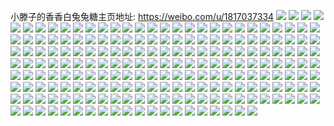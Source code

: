 小滕子的香香白兔兔糖主页地址: https://weibo.com/u/1817037334 
![](https://wx4.sinaimg.cn/mw2000/6c4dca16ly1h9dkbfjto1j22c034ee82.jpg) 
![](https://wx4.sinaimg.cn/mw2000/6c4dca16ly1h9ddfuo189j22c033yu0y.jpg) 
![](https://wx4.sinaimg.cn/mw2000/6c4dca16ly1h9ddfgdsxdj22c0340hdu.jpg) 
![](https://wx4.sinaimg.cn/mw2000/6c4dca16ly1h9ddfzqa90j22c0340x6q.jpg) 
![](https://wx4.sinaimg.cn/mw2000/6c4dca16ly1h90b7gqqmqj20u013wwmq.jpg) 
![](https://wx4.sinaimg.cn/mw2000/6c4dca16ly1h90b7hgajwj212q1xghdt.jpg) 
![](https://wx4.sinaimg.cn/mw2000/6c4dca16ly1h8qdr3jk79j229g30mkjl.jpg) 
![](https://wx4.sinaimg.cn/mw2000/6c4dca16ly1h8d3dvi2chj22c0340npe.jpg) 
![](https://wx4.sinaimg.cn/mw2000/6c4dca16ly1h8agivcynhj23402c01kz.jpg) 
![](https://wx4.sinaimg.cn/mw2000/6c4dca16ly1h8agj62nkfj22c0340e83.jpg) 
![](https://wx4.sinaimg.cn/mw2000/6c4dca16ly1h8agjgov5dj22c0340e83.jpg) 
![](https://wx4.sinaimg.cn/mw2000/6c4dca16ly1h8agilv1wwj22c0340e83.jpg) 
![](https://wx4.sinaimg.cn/mw2000/6c4dca16ly1h89h8atzhyj22c0340npe.jpg) 
![](https://wx4.sinaimg.cn/mw2000/6c4dca16ly1h89h89go1aj23342bcx6r.jpg) 
![](https://wx4.sinaimg.cn/mw2000/6c4dca16ly1h89h8c47kkj22c0340hdu.jpg) 
![](https://wx4.sinaimg.cn/mw2000/6c4dca16ly1h89h8exwq0j22c0340e82.jpg) 
![](https://wx4.sinaimg.cn/mw2000/6c4dca16ly1h89h8g6xisj22c0340x6p.jpg) 
![](https://wx4.sinaimg.cn/mw2000/6c4dca16ly1h89h8hvlx2j22c0340b2b.jpg) 
![](https://wx4.sinaimg.cn/mw2000/6c4dca16ly1h89h87g9q4j22c0340kjm.jpg) 
![](https://wx4.sinaimg.cn/mw2000/6c4dca16ly1h89h8jeuanj22bc334b2b.jpg) 
![](https://wx4.sinaimg.cn/mw2000/6c4dca16ly1h89h8khhp9j22bc334u0y.jpg) 
![](https://wx4.sinaimg.cn/mw2000/6c4dca16ly1h8768c96rkj228y2zykjn.jpg) 
![](https://wx4.sinaimg.cn/mw2000/6c4dca16ly1h8636uurq7j22bc334b2a.jpg) 
![](https://wx4.sinaimg.cn/mw2000/6c4dca16ly1h85mvpglxaj22c03401l0.jpg) 
![](https://wx4.sinaimg.cn/mw2000/6c4dca16ly1h85lgvn1z3j22c02c0kjl.jpg) 
![](https://wx4.sinaimg.cn/mw2000/6c4dca16ly1h7hcce0d5aj20zo2561ky.jpg) 
![](https://wx4.sinaimg.cn/mw2000/6c4dca16ly1h7hbbp26p2j20zo2564qp.jpg) 
![](https://wx4.sinaimg.cn/mw2000/6c4dca16ly1h7ga1wf07mj20hs12hjtg.jpg) 
![](https://wx4.sinaimg.cn/mw2000/6c4dca16ly1h7dee7ztm6j227y2zkqez.jpg) 
![](https://wx4.sinaimg.cn/mw2000/6c4dca16ly1h7d4rikfozj20zo1bknad.jpg) 
![](https://wx4.sinaimg.cn/mw2000/6c4dca16ly1h7cqruc5gpj20u01sxn43.jpg) 
![](https://wx4.sinaimg.cn/mw2000/6c4dca16ly1h77jhgc7amj22c0340kjm.jpg) 
![](https://wx4.sinaimg.cn/mw2000/6c4dca16ly1h77g4bno8vj22c0340kjm.jpg) 
![](https://wx4.sinaimg.cn/mw2000/6c4dca16ly1h765j07ugaj20zo2567k3.jpg) 
![](https://wx4.sinaimg.cn/mw2000/6c4dca16ly1h74k4ix1gyj21zg36c4qr.jpg) 
![](https://wx4.sinaimg.cn/mw2000/6c4dca16ly1h74dajy3kfj21zg36cnpf.jpg) 
![](https://wx4.sinaimg.cn/mw2000/6c4dca16ly1h7462j9esij22c0340e82.jpg) 
![](https://wx4.sinaimg.cn/mw2000/6c4dca16ly1h7404as1caj22c0340qv6.jpg) 
![](https://wx4.sinaimg.cn/mw2000/6c4dca16ly1h7404giakzj22c0340qv6.jpg) 
![](https://wx4.sinaimg.cn/mw2000/6c4dca16ly1h71vmbjpixj22c0356amr.jpg) 
![](https://wx4.sinaimg.cn/mw2000/6c4dca16ly1h71vmcecmuj22c03401b9.jpg) 
![](https://wx4.sinaimg.cn/mw2000/6c4dca16ly1h6x7agccs3j22b4340e82.jpg) 
![](https://wx4.sinaimg.cn/mw2000/6c4dca16ly1h6umzrtxubj21sm2ewnpe.jpg) 
![](https://wx4.sinaimg.cn/mw2000/6c4dca16ly1h6pht635i7j229e315nbq.jpg) 
![](https://wx4.sinaimg.cn/mw2000/6c4dca16ly1h6p1dr7b6wj22c03401kz.jpg) 
![](https://wx4.sinaimg.cn/mw2000/6c4dca16ly1h6p1dt5mlyj22c03401kz.jpg) 
![](https://wx4.sinaimg.cn/mw2000/6c4dca16ly1h6p1dw9rnhj22c0340kjm.jpg) 
![](https://wx4.sinaimg.cn/mw2000/6c4dca16ly1h6p1dxxdijj22c0340hdu.jpg) 
![](https://wx4.sinaimg.cn/mw2000/6c4dca16ly1h6e4gl24smj22bc334nbj.jpg) 
![](https://wx4.sinaimg.cn/mw2000/6c4dca16ly1h6e4gln39qj21ck1srgqb.jpg) 
![](https://wx4.sinaimg.cn/mw2000/6c4dca16ly1h6e4gmlfzcj22bc3347wj.jpg) 
![](https://wx4.sinaimg.cn/mw2000/001YY6pMly1gtld9ezcscj61cq2xf7wi02.jpg) 
![](https://wx4.sinaimg.cn/mw2000/001YY6pMly1gtl6ejeretj62c0340kjn02.jpg) 
![](https://wx4.sinaimg.cn/mw2000/001YY6pMly1gtl6fep1bzj62c0340qv702.jpg) 
![](https://wx4.sinaimg.cn/mw2000/6c4dca16ly1gtmexf6uhfj22c0340x6r.jpg) 
![](https://wx4.sinaimg.cn/mw2000/6c4dca16ly1gtiz2y4zqyj22c0340qv6.jpg) 
![](https://wx4.sinaimg.cn/mw2000/6c4dca16ly1gtiyvpc082j21aj340x6p.jpg) 
![](https://wx4.sinaimg.cn/mw2000/6c4dca16ly1gtiyvxhjlzj22c03407wk.jpg) 
![](https://wx4.sinaimg.cn/mw2000/6c4dca16ly1gthev59nxcj21d82yix6p.jpg) 
![](https://wx4.sinaimg.cn/mw2000/6c4dca16ly1gtheuwhlfgj22c0340npg.jpg) 
![](https://wx4.sinaimg.cn/mw2000/6c4dca16ly1gtheuxhpv0j22yo1o0e82.jpg) 
![](https://wx4.sinaimg.cn/mw2000/6c4dca16ly1gtheut12yjj23402c0npg.jpg) 
![](https://wx4.sinaimg.cn/mw2000/6c4dca16ly1gt8or7qafoj21o22yox6q.jpg) 
![](https://wx4.sinaimg.cn/mw2000/6c4dca16ly1gt7a74yf05j22c0340x6s.jpg) 
![](https://wx4.sinaimg.cn/mw2000/001YY6pMly1gt5asefjr7j61nm2yonpe02.jpg) 
![](https://wx4.sinaimg.cn/mw2000/6c4dca16ly1gsres89dylj21nq2yo1ky.jpg) 
![](https://wx4.sinaimg.cn/mw2000/6c4dca16ly1gsr5niy0rhj22c03407wi.jpg) 
![](https://wx4.sinaimg.cn/mw2000/6c4dca16ly1gsr1lfxmqjj22c02c0e81.jpg) 
![](https://wx4.sinaimg.cn/mw2000/6c4dca16ly1gsr1ldo9y6j22c02c0u0x.jpg) 
![](https://wx4.sinaimg.cn/mw2000/6c4dca16ly1gsjdcik4f3j22ba2bb4qr.jpg) 
![](https://wx4.sinaimg.cn/mw2000/6c4dca16ly1gshtboh9u7j21nq2yob2a.jpg) 
![](https://wx4.sinaimg.cn/mw2000/6c4dca16ly1gsc48zkgxij21nq2yoe82.jpg) 
![](https://wx4.sinaimg.cn/mw2000/6c4dca16ly1gsb3vzztw1j21my2you0x.jpg) 
![](https://wx4.sinaimg.cn/mw2000/6c4dca16ly1gs9nthq3nij21m62yoqv5.jpg) 
![](https://wx4.sinaimg.cn/mw2000/6c4dca16ly1gs627i4011j217m25ke81.jpg) 
![](https://wx4.sinaimg.cn/mw2000/6c4dca16ly1gs5a8bm5c6j21c72wa1gp.jpg) 
![](https://wx4.sinaimg.cn/mw2000/6c4dca16ly1gs0s4byqntj213b1y6txl.jpg) 
![](https://wx4.sinaimg.cn/mw2000/6c4dca16ly1grtrsuknysj21nd2vvx6p.jpg) 
![](https://wx4.sinaimg.cn/mw2000/6c4dca16ly1grtahzybl8j22c033ye82.jpg) 
![](https://wx4.sinaimg.cn/mw2000/6c4dca16ly1grskv625d4j21752lfnpf.jpg) 
![](https://wx4.sinaimg.cn/mw2000/6c4dca16ly1grlggshmkcj21mz2yob2f.jpg) 
![](https://wx4.sinaimg.cn/mw2000/6c4dca16ly1grh81sxpcnj224m33m1ky.jpg) 
![](https://wx4.sinaimg.cn/mw2000/6c4dca16ly1grcj7ret7hj21d0340hdt.jpg) 
![](https://wx4.sinaimg.cn/mw2000/6c4dca16ly1grcbltpmp5j22c03401ky.jpg) 
![](https://wx4.sinaimg.cn/mw2000/6c4dca16ly1grcblw1pcvj22c0340npd.jpg) 
![](https://wx4.sinaimg.cn/mw2000/6c4dca16ly1grcblyexl2j22c0340u0x.jpg) 
![](https://wx4.sinaimg.cn/mw2000/6c4dca16ly1grcblrc7ltj22c0340kjl.jpg) 
![](https://wx4.sinaimg.cn/mw2000/6c4dca16ly1grc8adk07rj21ln2you0x.jpg) 
![](https://wx4.sinaimg.cn/mw2000/6c4dca16ly1gr2n4mzrvqj22c0340x6v.jpg) 
![](https://wx4.sinaimg.cn/mw2000/6c4dca16ly1gr1vkisy00j21m72n3npd.jpg) 
![](https://wx4.sinaimg.cn/mw2000/6c4dca16ly1gr1sz20t1gj21nn2yo1ky.jpg) 
![](https://wx4.sinaimg.cn/mw2000/6c4dca16ly1gr1qtdkntoj21nv2yo4qq.jpg) 
![](https://wx4.sinaimg.cn/mw2000/6c4dca16ly1gqvswyb1lfj21nv1s27wh.jpg) 
![](https://wx4.sinaimg.cn/mw2000/6c4dca16ly1gqtzvm01k7j21h533ynpd.jpg) 
![](https://wx4.sinaimg.cn/mw2000/6c4dca16ly1gqtj4fjkaxj21m62vfx6p.jpg) 
![](https://wx4.sinaimg.cn/mw2000/6c4dca16ly1gqsp15sr3sj21o02yo7wi.jpg) 
![](https://wx4.sinaimg.cn/mw2000/6c4dca16ly1gqqci6ol7jj21fy2kce81.jpg) 
![](https://wx4.sinaimg.cn/mw2000/6c4dca16ly1gpu4v810lpj21d81d8wyz.jpg) 
![](https://wx4.sinaimg.cn/mw2000/6c4dca16ly1gpu4v9fw4dj22c0340x6p.jpg) 
![](https://wx4.sinaimg.cn/mw2000/6c4dca16ly1gpu4vbhdicj23402c0qv5.jpg) 
![](https://wx4.sinaimg.cn/mw2000/6c4dca16ly1gpu4v7lmdvj21ck1ckh3t.jpg) 
![](https://wx4.sinaimg.cn/mw2000/6c4dca16ly1gpikszv7kmj22c03404qq.jpg) 
![](https://wx4.sinaimg.cn/mw2000/6c4dca16ly1gpg1cfnoycj22c033y4qq.jpg) 
![](https://wx4.sinaimg.cn/mw2000/6c4dca16ly1gpfrj7whiej20t20t2wmk.jpg) 
![](https://wx4.sinaimg.cn/mw2000/6c4dca16ly1gp7tpmss2yj21d82yi7wi.jpg) 
![](https://wx4.sinaimg.cn/mw2000/6c4dca16ly1gp7qo3s3kdj21d82yie82.jpg) 
![](https://wx4.sinaimg.cn/mw2000/6c4dca16ly1gp7nbm34f3j22bs340e86.jpg) 
![](https://wx4.sinaimg.cn/mw2000/6c4dca16ly1gozr5n0j9nj22c0340nph.jpg) 
![](https://wx4.sinaimg.cn/mw2000/6c4dca16ly1got3uepkiqj22c033ykjm.jpg) 
![](https://wx4.sinaimg.cn/mw2000/6c4dca16gy1gojv6qnkijj22c0340b2a.jpg) 
![](https://wx4.sinaimg.cn/mw2000/6c4dca16gy1gojv6tk5avj22c0340npe.jpg) 
![](https://wx4.sinaimg.cn/mw2000/6c4dca16gy1gojv6v04yhj22c0340hdu.jpg) 
![](https://wx4.sinaimg.cn/mw2000/6c4dca16ly1gof4i5f80yj20vc232nix.jpg) 
![](https://wx4.sinaimg.cn/mw2000/6c4dca16ly1godsi8wu6pj22bm340npf.jpg) 
![](https://wx4.sinaimg.cn/mw2000/6c4dca16ly1go4rpdytr6j22c033y1ky.jpg) 
![](https://wx4.sinaimg.cn/mw2000/6c4dca16ly1gnqqwfei8rj234033y7wj.jpg) 
![](https://wx4.sinaimg.cn/mw2000/6c4dca16ly1gnnk7so7cnj20rt20h1kx.jpg) 
![](https://wx4.sinaimg.cn/mw2000/6c4dca16ly1gnn9tlncy5j21d82yinpd.jpg) 
![](https://wx4.sinaimg.cn/mw2000/6c4dca16ly1gnma8tqz7uj21d62yinpd.jpg) 
![](https://wx4.sinaimg.cn/mw2000/6c4dca16ly1gmw7xm1wckj20zo256e88.jpg) 
![](https://wx4.sinaimg.cn/mw2000/6c4dca16ly1gmu4gw1a02j21d32y7e81.jpg) 
![](https://wx4.sinaimg.cn/mw2000/6c4dca16ly1gm81nir8jbj22yo1qd7wj.jpg) 
![](https://wx4.sinaimg.cn/mw2000/6c4dca16gy1gm7dplvt6ij21d82yiu0x.jpg) 
![](https://wx4.sinaimg.cn/mw2000/6c4dca16gy1gm7cn434fxj21c32w1e81.jpg) 
![](https://wx4.sinaimg.cn/mw2000/6c4dca16gy1gm4f38sb2zj21d82yinpd.jpg) 
![](https://wx4.sinaimg.cn/mw2000/6c4dca16gy1gm3l5wpuf6j20zo256npj.jpg) 
![](https://wx4.sinaimg.cn/mw2000/6c4dca16gy1gm1r5fou5jj20zo256qvd.jpg) 
![](https://wx4.sinaimg.cn/mw2000/6c4dca16gy1glz4zb38quj21jb2you0y.jpg) 
![](https://wx4.sinaimg.cn/mw2000/6c4dca16gy1glxw40gj7qj20rt0v9try.jpg) 
![](https://wx4.sinaimg.cn/mw2000/6c4dca16gy1glvpcl1u78j21cy2xyhdt.jpg) 
![](https://wx4.sinaimg.cn/mw2000/6c4dca16gy1glu13ar6gqj20vu1xgtsp.jpg) 
![](https://wx4.sinaimg.cn/mw2000/6c4dca16gy1glu13a46cxj22c02c0e81.jpg) 
![](https://wx4.sinaimg.cn/mw2000/6c4dca16gy1glu13c23g3j23402c0hdu.jpg) 
![](https://wx4.sinaimg.cn/mw2000/6c4dca16gy1glu13ctd6cj21hd1oz1kx.jpg) 
![](https://wx4.sinaimg.cn/mw2000/6c4dca16gy1glr97fp1hqj21d72yhhdt.jpg) 
![](https://wx4.sinaimg.cn/mw2000/6c4dca16gy1glnxacewiej22yi1dokjl.jpg) 
![](https://wx4.sinaimg.cn/mw2000/6c4dca16gy1gl9rof63r3j2280280npd.jpg) 
![](https://wx4.sinaimg.cn/mw2000/6c4dca16gy1gl18kes5r5j20zo2561l7.jpg) 
![](https://wx4.sinaimg.cn/mw2000/6c4dca16gy1gl18kjl4foj20zo256npm.jpg) 
![](https://wx4.sinaimg.cn/mw2000/6c4dca16gy1gl0plks3ngj21o02yokjl.jpg) 
![](https://wx4.sinaimg.cn/mw2000/6c4dca16gy1gl0oh99zmqj22c033ye82.jpg) 
![](https://wx4.sinaimg.cn/mw2000/6c4dca16gy1gky8d66huwj21cc2wlhdt.jpg) 
![](https://wx4.sinaimg.cn/mw2000/6c4dca16gy1gky8d8mvq9j22c02c07wh.jpg) 
![](https://wx4.sinaimg.cn/mw2000/6c4dca16gy1gky8d2yuv1j23402c0qv5.jpg) 
![](https://wx4.sinaimg.cn/mw2000/6c4dca16gy1gky8dbfn4uj22c02c04qp.jpg) 
![](https://wx4.sinaimg.cn/mw2000/6c4dca16gy1gky63ysq14j21cj2x11ky.jpg) 
![](https://wx4.sinaimg.cn/mw2000/6c4dca16gy1gkvqlpjgupj22c028whdt.jpg) 
![](https://wx4.sinaimg.cn/mw2000/6c4dca16gy1gksldxnrw8j20jg163tfw.jpg) 
![](https://wx4.sinaimg.cn/mw2000/6c4dca16gy1gknll83062j20yi0wpdlj.jpg) 
![](https://wx4.sinaimg.cn/mw2000/6c4dca16gy1gknll8s4ccj20yi0xagqn.jpg) 
![](https://wx4.sinaimg.cn/mw2000/6c4dca16gy1gknll7myzrj20x10ws440.jpg) 
![](https://wx4.sinaimg.cn/mw2000/6c4dca16gy1gknll9g382j20yi0yhaet.jpg) 
![](https://wx4.sinaimg.cn/mw2000/6c4dca16gy1gkmeu3aensj22551fenpd.jpg) 
![](https://wx4.sinaimg.cn/mw2000/6c4dca16gy1gkl2kqkvy2j20yi22okjt.jpg) 
![](https://wx4.sinaimg.cn/mw2000/6c4dca16gy1gkl2ktom0pj20yi22oe87.jpg) 
![](https://wx4.sinaimg.cn/mw2000/6c4dca16gy1gkkcs4i3qjj21d82yib2a.jpg) 
![](https://wx4.sinaimg.cn/mw2000/6c4dca16ly1gkk00n473cj23h03h0u10.jpg) 
![](https://wx4.sinaimg.cn/mw2000/6c4dca16ly1gkk00k2jk9j22c02c0hdt.jpg) 
![](https://wx4.sinaimg.cn/mw2000/6c4dca16ly1gkjwyjv9p8j22yi1d8u0x.jpg) 
![](https://wx4.sinaimg.cn/mw2000/6c4dca16ly1gkj50kkqluj21cv2xqhdu.jpg) 
![](https://wx4.sinaimg.cn/mw2000/6c4dca16ly1gkirxtomisj21cn2x9b2a.jpg) 
![](https://wx4.sinaimg.cn/mw2000/6c4dca16ly1gkiolbuyt2j21cf2yi7wi.jpg) 
![](https://wx4.sinaimg.cn/mw2000/6c4dca16ly1gkimeysq2fj21d82yihdt.jpg) 
![](https://wx4.sinaimg.cn/mw2000/6c4dca16ly1gkilice8upj22c02c0b29.jpg) 
![](https://wx4.sinaimg.cn/mw2000/6c4dca16gy1gk8rfi1h4qj21ce2wsu0x.jpg) 
![](https://wx4.sinaimg.cn/mw2000/6c4dca16gy1gk8rfdzh19j20w21xgaxt.jpg) 
![](https://wx4.sinaimg.cn/mw2000/6c4dca16gy1gk456mj8pnj22yi1d8kjl.jpg) 
![](https://wx4.sinaimg.cn/mw2000/6c4dca16gy1gk42rar0hsj22c02c0npe.jpg) 
![](https://wx4.sinaimg.cn/mw2000/6c4dca16gy1gk41p4e57uj22c02c0b2a.jpg) 
![](https://wx4.sinaimg.cn/mw2000/6c4dca16gy1gk3k6h1h65j20u821ok9y.jpg) 
![](https://wx4.sinaimg.cn/mw2000/6c4dca16gy1gk3az4u3wrj23402bye83.jpg) 
![](https://wx4.sinaimg.cn/mw2000/6c4dca16gy1gk33l9jpprj22671sj1ki.jpg) 
![](https://wx4.sinaimg.cn/mw2000/6c4dca16gy1gk2vok8vesj22c02c07wh.jpg) 
![](https://wx4.sinaimg.cn/mw2000/6c4dca16gy1gjzctueu38j234033ynpg.jpg) 
![](https://wx4.sinaimg.cn/mw2000/6c4dca16gy1gjw6vblxiuj21cg2wuhdv.jpg) 
![](https://wx4.sinaimg.cn/mw2000/6c4dca16gy1gjw6i0ltzfj22c0340qv9.jpg) 
![](https://wx4.sinaimg.cn/mw2000/6c4dca16gy1gjw6hvnxojj22c02c0npd.jpg) 
![](https://wx4.sinaimg.cn/mw2000/6c4dca16gy1gjw6hts0s3j21bj226kjl.jpg) 
![](https://wx4.sinaimg.cn/mw2000/6c4dca16gy1gjw07yxwadj21c72wdb2a.jpg) 
![](https://wx4.sinaimg.cn/mw2000/6c4dca16gy1gjvy68zvhvj21c22x4qv5.jpg) 
![](https://wx4.sinaimg.cn/mw2000/6c4dca16gy1gjvwpqjgoij22c0340hdw.jpg) 
![](https://wx4.sinaimg.cn/mw2000/6c4dca16gy1gjvvf59yp5j22c02c0b29.jpg) 
![](https://wx4.sinaimg.cn/mw2000/6c4dca16gy1gju1unbeisj21cw2xkx6p.jpg) 
![](https://wx4.sinaimg.cn/mw2000/6c4dca16ly1gjppxpu1eoj22c02c0hdt.jpg) 
![](https://wx4.sinaimg.cn/mw2000/6c4dca16ly1gjowqwvt23j21d82yib2a.jpg) 
![](https://wx4.sinaimg.cn/mw2000/6c4dca16ly1gjov69uof3j22c02c0tzo.jpg) 
![](https://wx4.sinaimg.cn/mw2000/6c4dca16ly1gjorrfw7syj23402c0e81.jpg) 
![](https://wx4.sinaimg.cn/mw2000/6c4dca16ly1gjo0t1x9thj21bj2uxkjl.jpg) 
![](https://wx4.sinaimg.cn/mw2000/6c4dca16gy1gjnhv8wk4bj225z340u0y.jpg) 
![](https://wx4.sinaimg.cn/mw2000/6c4dca16gy1gjnfpvimllj22c02c0npe.jpg) 
![](https://wx4.sinaimg.cn/mw2000/6c4dca16gy1gjlrghnlelj20yi22okjs.jpg) 
![](https://wx4.sinaimg.cn/mw2000/6c4dca16gy1gjlrge4pt2j20yi22okjp.jpg) 
![](https://wx4.sinaimg.cn/mw2000/6c4dca16gy1gjk9t39y7lj22yi1d8npd.jpg) 
![](https://wx4.sinaimg.cn/mw2000/6c4dca16gy1gjk9t2fnkgj20yi0yg10w.jpg) 
![](https://wx4.sinaimg.cn/mw2000/6c4dca16gy1gjk9t4ewsnj21cw2xtu0x.jpg) 
![](https://wx4.sinaimg.cn/mw2000/6c4dca16gy1gjjfd4xp3zj21c62w91ky.jpg) 
![](https://wx4.sinaimg.cn/mw2000/6c4dca16gy1gjjk3vmmdlj21dw2yiqv6.jpg) 
![](https://wx4.sinaimg.cn/mw2000/6c4dca16gy1gji9g89o5cj22c02c01ky.jpg) 
![](https://wx4.sinaimg.cn/mw2000/6c4dca16gy1gjexos3rw5j21ca2wkkjl.jpg) 
